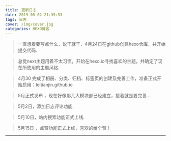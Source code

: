 ```yaml
---
title: 更新日志
date: 2019-05-02 21:39:53
tags: 日志
cover: /img/cover.jpg
categories: HEXO博客
---
```



> 一直想着要写点什么，说干就干，4月24日在github创建hexo仓库，并开始提交代码.



> 总觉next主题用着不太习惯，开始在hexo.io寻找喜欢的主题，并确定了现在所使用的主题风格.



> 4月30 完成了相册、分类、归档、标签页的创建及完善工作，准备正式开始启用：leitianjin.github.io



> 5月正式发布 ，现在好像那几大模块都已经建立，接着就是要完善...



> 5月2日，添加日志评论功能.



> 5月10日，站内搜索功能正式上线.



> 5月15日 ，点赞功能正式上线，喜欢的给个赞！







---
